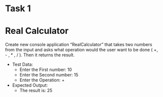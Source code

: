 # Task 1
# Real Calculator
Create new console application “RealCalculator” that takes two numbers 
from the input and asks what operation would the user want to be done 
( +, - , * , / ). Then it returns the result.
* Test Data:
  * Enter the First number: 10
  * Enter the Second number: 15
  * Enter the Operation: +
* Expected Output:
  * The result is: 25
